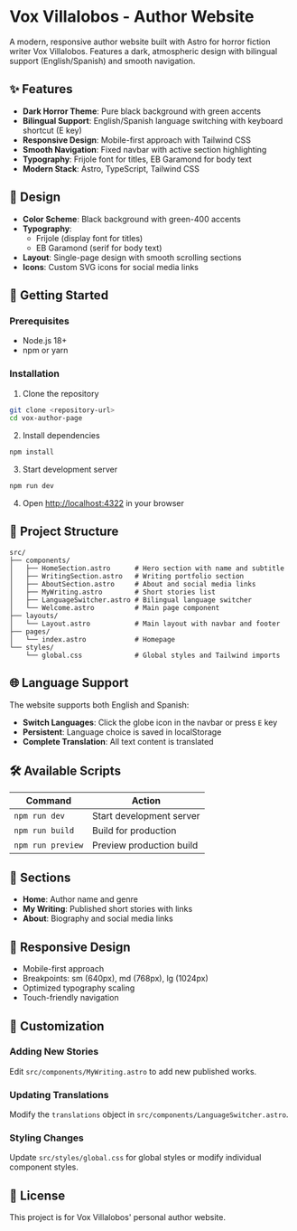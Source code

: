 # Vox Villalobos - Author Website

A modern, responsive author website built with Astro for horror fiction writer Vox Villalobos. Features a dark, atmospheric design with bilingual support (English/Spanish) and smooth navigation.

## ✨ Features

- **Dark Horror Theme**: Pure black background with green accents
- **Bilingual Support**: English/Spanish language switching with keyboard shortcut (E key)
- **Responsive Design**: Mobile-first approach with Tailwind CSS
- **Smooth Navigation**: Fixed navbar with active section highlighting
- **Typography**: Frijole font for titles, EB Garamond for body text
- **Modern Stack**: Astro, TypeScript, Tailwind CSS

## 🎨 Design

- **Color Scheme**: Black background with green-400 accents
- **Typography**: 
  - Frijole (display font for titles)
  - EB Garamond (serif for body text)
- **Layout**: Single-page design with smooth scrolling sections
- **Icons**: Custom SVG icons for social media links

## 🚀 Getting Started

### Prerequisites
- Node.js 18+ 
- npm or yarn

### Installation

1. Clone the repository
```bash
git clone <repository-url>
cd vox-author-page
```

2. Install dependencies
```bash
npm install
```

3. Start development server
```bash
npm run dev
```

4. Open [http://localhost:4322](http://localhost:4322) in your browser

## 📁 Project Structure

```
src/
├── components/
│   ├── HomeSection.astro      # Hero section with name and subtitle
│   ├── WritingSection.astro   # Writing portfolio section
│   ├── AboutSection.astro     # About and social media links
│   ├── MyWriting.astro        # Short stories list
│   ├── LanguageSwitcher.astro # Bilingual language switcher
│   └── Welcome.astro          # Main page component
├── layouts/
│   └── Layout.astro           # Main layout with navbar and footer
├── pages/
│   └── index.astro            # Homepage
└── styles/
    └── global.css             # Global styles and Tailwind imports
```

## 🌐 Language Support

The website supports both English and Spanish:

- **Switch Languages**: Click the globe icon in the navbar or press `E` key
- **Persistent**: Language choice is saved in localStorage
- **Complete Translation**: All text content is translated

## 🛠️ Available Scripts

| Command | Action |
|---------|--------|
| `npm run dev` | Start development server |
| `npm run build` | Build for production |
| `npm run preview` | Preview production build |

## 🎯 Sections

- **Home**: Author name and genre
- **My Writing**: Published short stories with links
- **About**: Biography and social media links

## 📱 Responsive Design

- Mobile-first approach
- Breakpoints: sm (640px), md (768px), lg (1024px)
- Optimized typography scaling
- Touch-friendly navigation

## 🔧 Customization

### Adding New Stories
Edit `src/components/MyWriting.astro` to add new published works.

### Updating Translations
Modify the `translations` object in `src/components/LanguageSwitcher.astro`.

### Styling Changes
Update `src/styles/global.css` for global styles or modify individual component styles.

## 📄 License

This project is for Vox Villalobos' personal author website.